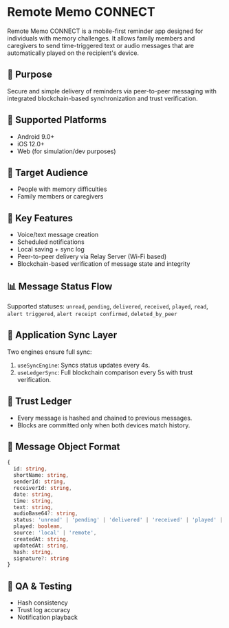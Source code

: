 # Remote Memo CONNECT

Remote Memo CONNECT is a mobile-first reminder app designed for individuals with memory challenges. It allows family members and caregivers to send time-triggered text or audio messages that are automatically played on the recipient's device.

## 🎯 Purpose
Secure and simple delivery of reminders via peer-to-peer messaging with integrated blockchain-based synchronization and trust verification.

## 📱 Supported Platforms
- Android 9.0+
- iOS 12.0+
- Web (for simulation/dev purposes)

## 👥 Target Audience
- People with memory difficulties
- Family members or caregivers

## 🧩 Key Features
- Voice/text message creation
- Scheduled notifications
- Local saving + sync log
- Peer-to-peer delivery via Relay Server (Wi-Fi based)
- Blockchain-based verification of message state and integrity

## 📊 Message Status Flow
Supported statuses:
`unread`, `pending`, `delivered`, `received`, `played`, `read`, `alert triggered`, `alert receipt confirmed`, `deleted_by_peer`

## 🔄 Application Sync Layer
Two engines ensure full sync:
1. `useSyncEngine`: Syncs status updates every 4s.
2. `useLedgerSync`: Full blockchain comparison every 5s with trust verification.

## 🔐 Trust Ledger
- Every message is hashed and chained to previous messages.
- Blocks are committed only when both devices match history.

## 📁 Message Object Format
```ts
{
  id: string,
  shortName: string,
  senderId: string,
  receiverId: string,
  date: string,
  time: string,
  text: string,
  audioBase64?: string,
  status: 'unread' | 'pending' | 'delivered' | 'received' | 'played' | 'read' | 'alert triggered' | 'alert receipt confirmed' | 'deleted_by_peer',
  played: boolean,
  source: 'local' | 'remote',
  createdAt: string,
  updatedAt: string,
  hash: string,
  signature?: string
}
```

## 🧪 QA & Testing
- Hash consistency
- Trust log accuracy
- Notification playback
